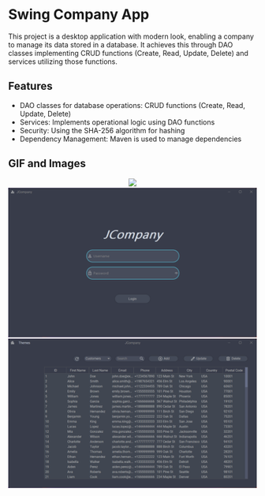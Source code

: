 # Swing Company App

This project is a desktop application with modern look, enabling a company to manage its data stored in a database. It achieves this through DAO classes implementing CRUD functions (Create, Read, Update, Delete) and services utilizing those functions.

## Features

- DAO classes for database operations: CRUD functions (Create, Read, Update, Delete)
- Services: Implements operational logic using DAO functions
- Security: Using the SHA-256 algorithm for hashing
- Dependency Management: Maven is used to manage dependencies

## GIF and Images

<p align="center">
    <img src="https://github.com/yusufemrebilgin/SwingCompanyApp/blob/main/images/screenrecord.gif">
    <img src="https://github.com/yusufemrebilgin/SwingCompanyApp/blob/main/images/login.png">
    <img src="https://github.com/yusufemrebilgin/SwingCompanyApp/blob/main/images/dashboard.png">
</p>